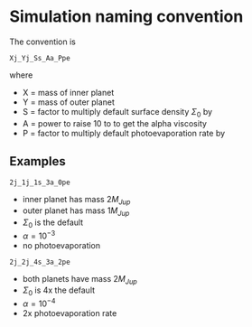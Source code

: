 # Simulation naming convention

The convention is

`Xj_Yj_Ss_Aa_Ppe`

where
- X = mass of inner planet
- Y = mass of outer planet
- S = factor to multiply default surface density $\Sigma_0$ by
- A = power to raise 10 to to get the alpha viscosity
- P = factor to multiply default photoevaporation rate by


## Examples

`2j_1j_1s_3a_0pe`
- inner planet has mass $2M_{Jup}$
- outer planet has mass $1M_{Jup}$
- $\Sigma_0$ is the default
- $\alpha = 10^{-3}$
- no photoevaporation

`2j_2j_4s_3a_2pe`
- both planets have mass $2M_{Jup}$
- $\Sigma_0$ is 4x the default
- $\alpha = 10^{-4}$
- 2x photoevaporation rate